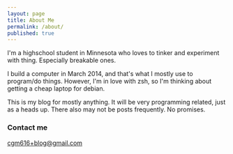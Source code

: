 ```yaml
---
layout: page
title: About Me
permalink: /about/
published: true
---
```


I'm a highschool student in Minnesota who loves to tinker and experiment with thing. Especially breakable ones.

I build a computer in March 2014, and that's what I mostly use to program/do things. However, I'm in love with zsh, so I'm thinking about getting a cheap laptop for debian.

This is my blog for mostly anything. It will be very programming related, just as a heads up.  There also may not be posts frequently. No promises.

### Contact me

[cgm616+blog@gmail.com](mailto:cgm616+blog@gmail.com)
